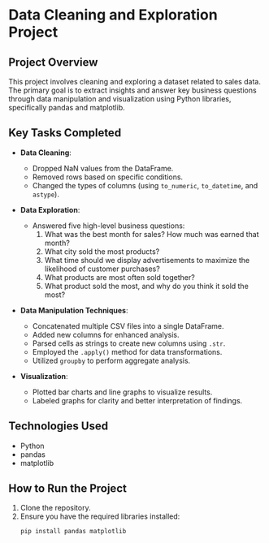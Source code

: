# Data Cleaning and Exploration Project

## Project Overview
This project involves cleaning and exploring a dataset related to sales data. The primary goal is to extract insights and answer key business questions through data manipulation and visualization using Python libraries, specifically pandas and matplotlib.

## Key Tasks Completed
- **Data Cleaning**:
  - Dropped NaN values from the DataFrame.
  - Removed rows based on specific conditions.
  - Changed the types of columns (using `to_numeric`, `to_datetime`, and `astype`).

- **Data Exploration**:
  - Answered five high-level business questions:
    1. What was the best month for sales? How much was earned that month?
    2. What city sold the most products?
    3. What time should we display advertisements to maximize the likelihood of customer purchases?
    4. What products are most often sold together?
    5. What product sold the most, and why do you think it sold the most?
  
- **Data Manipulation Techniques**:
  - Concatenated multiple CSV files into a single DataFrame.
  - Added new columns for enhanced analysis.
  - Parsed cells as strings to create new columns using `.str`.
  - Employed the `.apply()` method for data transformations.
  - Utilized `groupby` to perform aggregate analysis.

- **Visualization**:
  - Plotted bar charts and line graphs to visualize results.
  - Labeled graphs for clarity and better interpretation of findings.

## Technologies Used
- Python
- pandas
- matplotlib

## How to Run the Project
1. Clone the repository.
2. Ensure you have the required libraries installed:
   ```bash
   pip install pandas matplotlib
